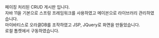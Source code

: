 페이징 처리된 CRUD 게시판 입니다. <br>
자바 11을 기본으로 스프링 프레임워크를 사용하였고 메이븐으로 라이브러리 관리하였습니다. <br>
마이바티스로 오라클DB를 조작하였고 JSP, JQuery로 화면을 만들었습니다. <br>
로컬 톰켓에서 구동하였습니다.
